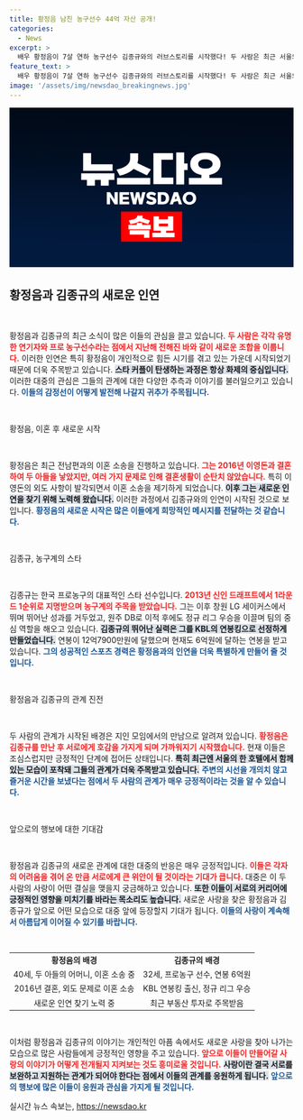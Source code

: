 ```yaml
---
title: 황정음 남친 농구선수 44억 자산 공개!
categories:
  - News
excerpt: >
  배우 황정음이 7살 연하 농구선수 김종규와의 러브스토리를 시작했다! 두 사람은 최근 서울의 한 호텔에서 함께 목격되며, 새로운 사랑의 시작을 알렸다. 이들은 조심스러운 단계지만, 황정음의 이혼 후 찾아온 따뜻한 기운이 주목받고 있다.
feature_text: >
  배우 황정음이 7살 연하 농구선수 김종규와의 러브스토리를 시작했다! 두 사람은 최근 서울의 한 호텔에서 함께 목격되며, 새로운 사랑의 시작을 알렸다. 이들은 조심스러운 단계지만, 황정음의 이혼 후 찾아온 따뜻한 기운이 주목받고 있다.
image: '/assets/img/newsdao_breakingnews.jpg'
---
```


<p><img src="/assets/img/newsdao_breakingnews.jpg" alt="koreaapp 속보" /></p>

<h2 data-ke-size="size26">황정음과 김종규의 새로운 인연</h2>

<p data-ke-size="size16">&nbsp;</p>

<p>황정음과 김종규의 최근 소식이 많은 이들의 관심을 끌고 있습니다. <b><span style="color: #ee2323;">두 사람은 각각 유명한 연기자와 프로 농구선수라는 점에서 지난해 전해진 바와 같이 새로운 조합을 이룹니다.</span></b> 이러한 인연은 특히 황정음이 개인적으로 힘든 시기를 겪고 있는 가운데 시작되었기 때문에 더욱 주목받고 있습니다. <b><span style="background-color: #21538527;">스타 커플이 탄생하는 과정은 항상 화제의 중심입니다.</span></b> 이러한 대중의 관심은 그들의 관계에 대한 다양한 추측과 이야기를 불러일으키고 있습니다. <b><span style="color: #1a5490;">이들의 감정선이 어떻게 발전해 나갈지 귀추가 주목됩니다.</span></b></p>

<p data-ke-size="size16">&nbsp;</p>

<p>황정음, 이혼 후 새로운 시작</p>

<p data-ke-size="size16">&nbsp;</p>

<p>황정음은 최근 전남편과의 이혼 소송을 진행하고 있습니다. <b><span style="color: #ee2323;">그는 2016년 이영돈과 결혼하여 두 아들을 낳았지만, 여러 가지 문제로 인해 결혼생활이 순탄치 않았습니다.</span></b> 특히 이영돈의 외도 사항이 발각되면서 이혼 소송을 제기하게 되었습니다. <b><span style="background-color: #21538527;">이후 그는 새로운 인연을 찾기 위해 노력해 왔습니다.</span></b> 이러한 과정에서 김종규와의 인연이 시작된 것으로 보입니다. <b><span style="color: #1a5490;">황정음의 새로운 시작은 많은 이들에게 희망적인 메시지를 전달하는 것 같습니다.</span></b></p>

<p data-ke-size="size16">&nbsp;</p>

<p>김종규, 농구계의 스타</p>

<p data-ke-size="size16">&nbsp;</p>

<p>김종규는 한국 프로농구의 대표적인 스타 선수입니다. <b><span style="color: #ee2323;">2013년 신인 드래프트에서 1라운드 1순위로 지명받으며 농구계의 주목을 받았습니다.</span></b> 그는 이후 창원 LG 세이커스에서 뛰며 뛰어난 성과를 거두었고, 원주 DB로 이적 후에도 정규 리그 우승을 이끌며 팀의 중심 역할을 해오고 있습니다. <b><span style="background-color: #21538527;">김종규의 뛰어난 실력은 그를 KBL의 연봉킹으로 선정하게 만들었습니다.</span></b> 연봉이 12억7900만원에 달했으며 현재도 6억원에 달하는 연봉을 받고 있습니다. <b><span style="color: #1a5490;">그의 성공적인 스포츠 경력은 황정음과의 인연을 더욱 특별하게 만들어 줄 것입니다.</span></b></p>

<p data-ke-size="size16">&nbsp;</p>

<p>황정음과 김종규의 관계 진전</p>

<p data-ke-size="size16">&nbsp;</p>

<p>두 사람의 관계가 시작된 배경은 지인 모임에서의 만남으로 알려져 있습니다. <b><span style="color: #ee2323;">황정음은 김종규를 만난 후 서로에게 호감을 가지게 되며 가까워지기 시작했습니다.</span></b> 현재 이들은 조심스럽지만 긍정적인 단계에 접어든 상태입니다. <b><span style="background-color: #21538527;">특히 최근엔 서울의 한 호텔에서 함께 있는 모습이 포착돼 그들의 관계가 더욱 주목받고 있습니다.</span></b> <b><span style="color: #1a5490;">주변의 시선을 개의치 않고 즐거운 시간을 보냈다는 점에서 두 사람의 관계가 매우 긍정적이라는 것을 알 수 있습니다.</span></b></p>

<p data-ke-size="size16">&nbsp;</p>

<p>앞으로의 행보에 대한 기대감</p>

<p data-ke-size="size16">&nbsp;</p>

<p>황정음과 김종규의 새로운 관계에 대한 대중의 반응은 매우 긍정적입니다. <b><span style="color: #ee2323;">이들은 각자의 어려움을 겪어 온 만큼 서로에게 큰 위안이 될 것이라는 기대가 큽니다.</span></b> 대중은 이 두 사람의 사랑이 어떤 결실을 맺을지 궁금해하고 있습니다. <b><span style="background-color: #21538527;">또한 이들이 서로의 커리어에 긍정적인 영향을 미치기를 바라는 목소리도 높습니다.</span></b> 새로운 사랑을 찾은 황정음과 김종규가 앞으로 어떤 모습으로 대중 앞에 등장할지 기대가 됩니다. <b><span style="color: #1a5490;">이들의 사랑이 계속해서 아름답게 이어질 수 있기를 바랍니다.</span></b></p>

<p data-ke-size="size16">&nbsp;</p>

<table>
    <tr>
        <td style="text-align: center; height: 17px;"><b>황정음의 배경</b></td>
        <td style="text-align: center; height: 17px;"><b>김종규의 배경</b></td>
    </tr>
    <tr>
        <td style="text-align: center; height: 17px;">40세, 두 아들의 어머니, 이혼 소송 중</td>
        <td style="text-align: center; height: 17px;">32세, 프로농구 선수, 연봉 6억원</td>
    </tr>
    <tr>
        <td style="text-align: center; height: 17px;">2016년 결혼, 외도 문제로 이혼 소송</td>
        <td style="text-align: center; height: 17px;">KBL 연봉킹 출신, 정규 리그 우승</td>
    </tr>
    <tr>
        <td style="text-align: center; height: 17px;">새로운 인연 찾기 노력 중</td>
        <td style="text-align: center; height: 17px;">최근 부동산 투자로 주목받음</td>
    </tr>
</table>

<p data-ke-size="size16">&nbsp;</p>

<p>이처럼 황정음과 김종규의 이야기는 개인적인 아픔 속에서도 새로운 사랑을 찾아 나가는 모습으로 많은 사람들에게 긍정적인 영향을 주고 있습니다. <b><span style="color: #ee2323;">앞으로 이들이 만들어갈 사랑의 이야기가 어떻게 전개될지 지켜보는 것도 흥미로울 것입니다.</span></b> <b><span style="background-color: #21538527;">사랑이란 결국 서로를 보완하고 지원하는 관계가 되어야 한다는 점에서 이들의 관계를 응원하게 됩니다.</span></b> <b><span style="color: #1a5490;">앞으로의 행보에 많은 이들이 응원과 관심을 가지게 될 것입니다.</span></b></p>
실시간 뉴스 속보는, <a href="https://newsdao.kr" rel="dofollow">https://newsdao.kr</a>


